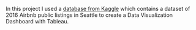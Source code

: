 In this project I used a [database from Kaggle](https://www.kaggle.com/alexanderfreberg/airbnb-listings-2016-dataset) which contains a dataset of 2016 Airbnb public listings in Seattle to create a Data Visualization Dashboard with Tableau.
